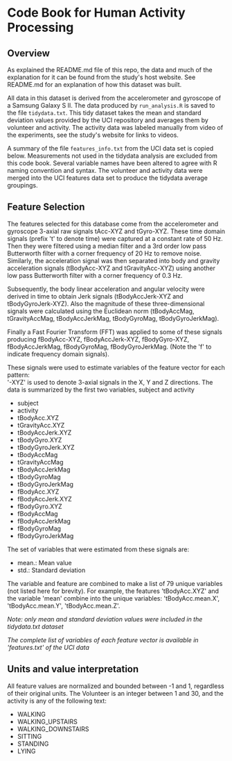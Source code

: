 # Code Book for Human Activity Processing
## Overview
As explained the README.md file of this repo, the data and much of the explanation for it can be found from the study's host website. See README.md for an explanation of how this dataset was built.

All data in this dataset is derived from the accelerometer and gyroscope of a Samsung Galaxy S II. The data produced by `run_analysis.R` is saved to the file `tidydata.txt`. This tidy dataset takes the mean and standard deviation values provided by the UCI repository and averages them by volunteer and activity. The activity data was labeled manually from video of the experiments, see the study's website for links to videos.

A summary of the file `features_info.txt` from the UCI data set is copied below. Measurements not used in the tidydata analysis are excluded from this code book. Several variable names have been altered to agree with R naming convention and syntax. The volunteer and activity data were merged into the UCI features data set to produce the tidydata average groupings.

## Feature Selection 

The features selected for this database come from the accelerometer and gyroscope 3-axial raw signals tAcc-XYZ and tGyro-XYZ. These time domain signals (prefix 't' to denote time) were captured at a constant rate of 50 Hz. Then they were filtered using a median filter and a 3rd order low pass Butterworth filter with a corner frequency of 20 Hz to remove noise. Similarly, the acceleration signal was then separated into body and gravity acceleration signals (tBodyAcc-XYZ and tGravityAcc-XYZ) using another low pass Butterworth filter with a corner frequency of 0.3 Hz. 

Subsequently, the body linear acceleration and angular velocity were derived in time to obtain Jerk signals (tBodyAccJerk-XYZ and tBodyGyroJerk-XYZ). Also the magnitude of these three-dimensional signals were calculated using the Euclidean norm (tBodyAccMag, tGravityAccMag, tBodyAccJerkMag, tBodyGyroMag, tBodyGyroJerkMag). 

Finally a Fast Fourier Transform (FFT) was applied to some of these signals producing fBodyAcc-XYZ, fBodyAccJerk-XYZ, fBodyGyro-XYZ, fBodyAccJerkMag, fBodyGyroMag, fBodyGyroJerkMag. (Note the 'f' to indicate frequency domain signals). 

These signals were used to estimate variables of the feature vector for each pattern:  
'-XYZ' is used to denote 3-axial signals in the X, Y and Z directions. The data is summarized by the first two variables, subject and activity

* subject
* activity
* tBodyAcc.XYZ
* tGravityAcc.XYZ
* tBodyAccJerk.XYZ
* tBodyGyro.XYZ
* tBodyGyroJerk.XYZ
* tBodyAccMag
* tGravityAccMag
* tBodyAccJerkMag
* tBodyGyroMag
* tBodyGyroJerkMag
* fBodyAcc.XYZ
* fBodyAccJerk.XYZ
* fBodyGyro.XYZ
* fBodyAccMag
* fBodyAccJerkMag
* fBodyGyroMag
* fBodyGyroJerkMag

The set of variables that were estimated from these signals are: 

* mean.: Mean value
* std.: Standard deviation

The variable and feature are combined to make a list of 79 unique variables (not listed here for brevity). For example, the features 'tBodyAcc.XYZ' and the variable 'mean' combine into the unique variables: 'tBodyAcc.mean.X', 'tBodyAcc.mean.Y', 'tBodyAcc.mean.Z'.

_Note: only mean and standard deviation values were included in the tidydata.txt dataset_

_The complete list of variables of each feature vector is available in 'features.txt' of the UCI data_

## Units and value interpretation
All feature values are normalized and bounded between -1 and 1, regardless of their original units. The Volunteer is an integer between 1 and 30, and the activity is any of the following text: 

* WALKING
* WALKING_UPSTAIRS
* WALKING_DOWNSTAIRS
* SITTING
* STANDING
* LYING
